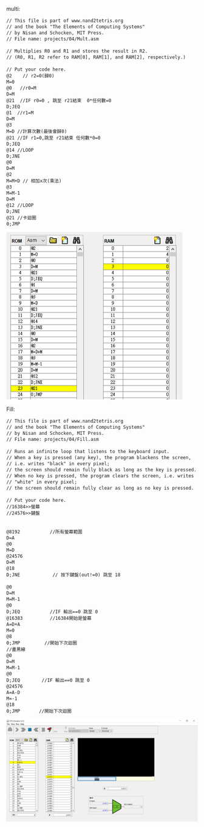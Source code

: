multi:

    // This file is part of www.nand2tetris.org
    // and the book "The Elements of Computing Systems"
    // by Nisan and Schocken, MIT Press.
    // File name: projects/04/Mult.asm

    // Multiplies R0 and R1 and stores the result in R2.
    // (R0, R1, R2 refer to RAM[0], RAM[1], and RAM[2], respectively.)

    // Put your code here.
    @2    // r2=0(歸0)
    M=0
    @0   //r0=M 
    D=M
    @21  //IF r0=0 , 跳至 r21結束  0*任何數=0
    D;JEQ 
    @1  //r1=M
    D=M
    @3
    M=D //計算次數(最後會歸0)
    @21 //IF r1=0,跳至 r21結束 任何數*0=0
    D;JEQ
    @14 //LOOP 
    D;JNE
    @0
    D=M
    @2
    M=M+D // 相加x次(乘法)
    @3
    M=M-1
    D=M
    @12 //LOOP
    D;JNE
    @21 //卡迴圈
    0;JMP

![image](https://github.com/vin6969/co110a/blob/master/media/gates/mult.png)





Fill:

    // This file is part of www.nand2tetris.org
    // and the book "The Elements of Computing Systems"
    // by Nisan and Schocken, MIT Press.
    // File name: projects/04/Fill.asm

    // Runs an infinite loop that listens to the keyboard input.
    // When a key is pressed (any key), the program blackens the screen,
    // i.e. writes "black" in every pixel;
    // the screen should remain fully black as long as the key is pressed. 
    // When no key is pressed, the program clears the screen, i.e. writes
    // "white" in every pixel;
    // the screen should remain fully clear as long as no key is pressed.

    // Put your code here.
    //16384>>螢幕
    //24576>>鍵盤


    @8192           //所有螢幕範圍       
    D=A               
    @0                
    M=D                
    @24576
    D=M
    @18                  
    D;JNE            // 按下鍵盤(out!=0) 跳至 18

    @0
    D=M               
    M=M-1                
    @0              
    D;JEQ           //IF 輸出==0 跳至 0    
    @16383          //16384開始是螢幕
    A=D+A                
    M=0              
    @8                
    0;JMP         //開始下次迴圈       
    //畫黑線
    @0
    D=M
    M=M-1
    @0
    D;JEQ        //IF 輸出==0 跳至 0        
    @24576
    A=A-D
    M=-1
    @18
    0;JMP       //開始下次迴圈
![image](https://github.com/vin6969/co110a/blob/master/media/gates/fill.JPG)
